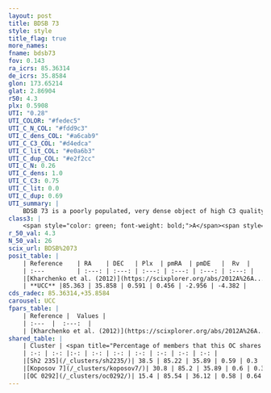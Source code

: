 ```yaml
---
layout: post
title: BDSB 73
style: style
title_flag: true
more_names: 
fname: bdsb73
fov: 0.143
ra_icrs: 85.36314
de_icrs: 35.8584
glon: 173.65214
glat: 2.86904
r50: 4.3
plx: 0.5908
UTI: "0.28"
UTI_COLOR: "#fedec5"
UTI_C_N_COL: "#fdd9c3"
UTI_C_dens_COL: "#a6cab9"
UTI_C_C3_COL: "#d4edca"
UTI_C_lit_COL: "#e0a6b3"
UTI_C_dup_COL: "#e2f2cc"
UTI_C_N: 0.26
UTI_C_dens: 1.0
UTI_C_C3: 0.75
UTI_C_lit: 0.0
UTI_C_dup: 0.69
UTI_summary: |
    BDSB 73 is a poorly populated, very dense object of high C3 quality. It is rarely studied in the literature, with no articles listed in the last 13 years.<br><br>This is likely a unique object, which shares a moderate percentage of members with at least one previously reported entry, and a moderate percentage with at least one entry reported in the same catalogue.
class3: |
    <span style="color: green; font-weight: bold;">A</span><span style="color: #FFC300; font-weight: bold;">B</span>
r_50_val: 4.3
N_50_val: 26
scix_url: BDSB%2073
posit_table: |
    | Reference    | RA    | DEC   | Plx  | pmRA  | pmDE   |  Rv  |
    | :---         | :---: | :---: | :---: | :---: | :---: | :---: |
    |[Kharchenko et al. (2012)](https://scixplorer.org/abs/2012A%26A...543A.156K) | 85.388 | 35.861 | -- | 2.52 | -4.9 | -- |
    | **UCC** |85.363 | 35.858 | 0.591 | 0.456 | -2.956 | -4.382 | 
cds_radec: 85.36314,+35.8584
carousel: UCC
fpars_table: |
    | Reference |  Values |
    | :---  |  :---:  |
    | [Kharchenko et al. (2012)](https://scixplorer.org/abs/2012A%26A...543A.156K) | `e_bv=0.541, distance=1110, log_age=8.875` |
shared_table: |
    | Cluster | <span title="Percentage of members that this OC shares with the ones listed">%</span>   | RA   | DEC   | Plx   | pmRA  | pmDE  | Rv | UTI |
    | :-: | :-: |:-: | :-: | :-: | :-: | :-: | :-: | :-: |
    |[Sh2 235](/_clusters/sh2235/)| 38.5 | 85.22 | 35.89 | 0.59 | 0.3 | -2.97 | -- |0.04 |
    |[Koposov 7](/_clusters/koposov7/)| 30.8 | 85.2 | 35.89 | 0.6 | 0.35 | -2.97 | -4.38 |0.29 |
    |[OC 0292](/_clusters/oc0292/)| 15.4 | 85.54 | 36.12 | 0.58 | 0.64 | -3.02 | -19.7 |0.3 |
---
```

